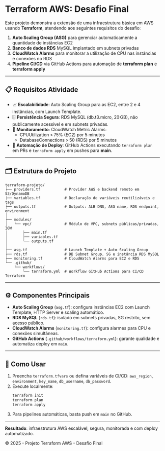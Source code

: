 # Terraform AWS: Desafio Final

Este projeto demonstra a extensão de uma infraestrutura básica em AWS usando **Terraform**, atendendo aos seguintes requisitos do desafio:

1. **Auto Scaling Group (ASG)** para gerenciar automaticamente a quantidade de instâncias EC2
2. **Banco de dados RDS** MySQL implantado em subnets privadas
3. **CloudWatch Alarms** para monitorar a utilização de CPU nas instâncias e conexões no RDS
4. **Pipeline CI/CD** via GitHub Actions para automação de **terraform plan** e **terraform apply**

---

## 📋 Requisitos Atividade

- 📈 **Escalabilidade**: Auto Scaling Group para as EC2, entre 2 e 4 instâncias, com Launch Template.
- 🗄️ **Persistência Segura**: RDS MySQL (db.t3.micro, 20 GB), não publicamente acessível e em subnets privadas.
- 🔔 **Monitoramento**: CloudWatch Metric Alarms:
  - CPUUtilization > 75% (EC2) por 5 minutos
  - DatabaseConnections > 50 (RDS) por 5 minutos
- 🤖 **Automação de Deploy**: GitHub Actions executando `terraform plan` em PRs e `terraform apply` em pushes para **main**.

---

## 🗂️ Estrutura do Projeto

```text
terraform-projeto/
├── providers.tf           # Provider AWS e backend remoto em S3/DynamoDB
├── variables.tf           # Declaração de variáveis reutilizáveis e tags
├── outputs.tf             # Outputs: ALB DNS, ASG name, RDS endpoint, environment
│
├── modules/
│   └── vpc/               # Módulo de VPC, subnets públicas/privadas, IGW
│       ├── main.tf
│       ├── variables.tf
│       └── outputs.tf
│
├── asg.tf                 # Launch Template + Auto Scaling Group
├── rds.tf                 # DB Subnet Group, SG e instância RDS MySQL
├── monitoring.tf          # CloudWatch Alarms para EC2 e RDS
└── .github/
    └── workflows/
        └── terraform.yml  # Workflow GitHub Actions para CI/CD Terraform
```

---

## ⚙️ Componentes Principais

- **Auto Scaling Group** (`asg.tf`): configura instâncias EC2 com Launch Template, HTTP Server e scaling automático.
- **RDS MySQL** (`rds.tf`): isolado em subnets privadas, SG restrito, sem acesso público.
- **CloudWatch Alarms** (`monitoring.tf`): configura alarmes para CPU e conexões simultâneas.
- **GitHub Actions** (`.github/workflows/terraform.yml`): garante qualidade e automatiza deploy em `main`.

---

## 🚀 Como Usar

1. Preencha `terraform.tfvars` ou defina variáveis de CI/CD: `aws_region`, `environment`, `key_name`, `db_username`, `db_password`.
2. Execute localmente:
   ```bash
   terraform init
   terraform plan
   terraform apply
   ```
3. Para pipelines automáticas, basta push em `main` no GitHub.

---

**Resultado**: infraestrutura AWS escalável, segura, monitorada e com deploy automatizado.

© 2025 - Projeto Terraform AWS - Desafio Final


